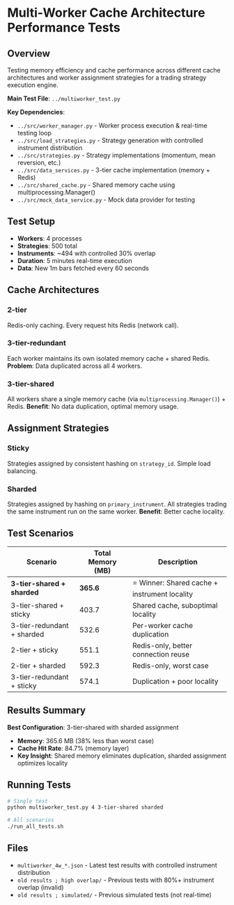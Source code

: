 # Multi-Worker Cache Architecture Performance Tests

## Overview

Testing memory efficiency and cache performance across different cache architectures and worker assignment strategies for a trading strategy execution engine.

**Main Test File**: `../multiworker_test.py`

**Key Dependencies**:
- `../src/worker_manager.py` - Worker process execution & real-time testing loop
- `../src/load_strategies.py` - Strategy generation with controlled instrument distribution
- `../src/strategies.py` - Strategy implementations (momentum, mean reversion, etc.)
- `../src/data_services.py` - 3-tier cache implementation (memory + Redis)
- `../src/shared_cache.py` - Shared memory cache using multiprocessing.Manager()
- `../src/mock_data_service.py` - Mock data provider for testing

## Test Setup

- **Workers**: 4 processes
- **Strategies**: 500 total
- **Instruments**: ~494 with controlled 30% overlap
- **Duration**: 5 minutes real-time execution
- **Data**: New 1m bars fetched every 60 seconds

## Cache Architectures

### 2-tier
Redis-only caching. Every request hits Redis (network call).

### 3-tier-redundant
Each worker maintains its own isolated memory cache + shared Redis.
**Problem**: Data duplicated across all 4 workers.

### 3-tier-shared
All workers share a single memory cache (via `multiprocessing.Manager()`) + Redis.
**Benefit**: No data duplication, optimal memory usage.

## Assignment Strategies

### Sticky
Strategies assigned by consistent hashing on `strategy_id`.
Simple load balancing.

### Sharded
Strategies assigned by hashing on `primary_instrument`.
All strategies trading the same instrument run on the same worker.
**Benefit**: Better cache locality.

## Test Scenarios

| Scenario | Total Memory (MB) | Description |
|----------|------------------|-------------|
| **3-tier-shared + sharded** | **365.6** | ⭐ Winner: Shared cache + instrument locality |
| 3-tier-shared + sticky | 403.7 | Shared cache, suboptimal locality |
| 3-tier-redundant + sharded | 532.6 | Per-worker cache duplication |
| 2-tier + sticky | 551.1 | Redis-only, better connection reuse |
| 2-tier + sharded | 592.3 | Redis-only, worst case |
| 3-tier-redundant + sticky | 574.1 | Duplication + poor locality |

## Results Summary

**Best Configuration**: 3-tier-shared with sharded assignment
- **Memory**: 365.6 MB (38% less than worst case)
- **Cache Hit Rate**: 84.7% (memory layer)
- **Key Insight**: Shared memory eliminates duplication, sharded assignment optimizes locality

## Running Tests

```bash
# Single test
python multiworker_test.py 4 3-tier-shared sharded

# All scenarios
./run_all_tests.sh
```

## Files

- `multiworker_4w_*.json` - Latest test results with controlled instrument distribution
- `old results ; high overlap/` - Previous tests with 80%+ instrument overlap (invalid)
- `old results ; simulated/` - Previous simulated tests (not real-time)
